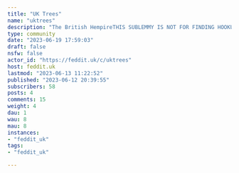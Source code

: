 ```yaml
---
title: "UK Trees" 
name: "uktrees"
description: "The British HempireTHIS SUBLEMMY IS NOT FOR FINDING HOOKUPS. YOU WILL BE BANNED.Sublemmy for UKTrees communityFurthermore, same rules apply as main feddit.uk instance.Would like to bring in some more mods, if enough users join and this becomes popular. Message me if interested!"
type: community
date: "2023-06-19 17:59:03"
draft: false
nsfw: false
actor_id: "https://feddit.uk/c/uktrees"
host: feddit.uk
lastmod: "2023-06-13 11:22:52"
published: "2023-06-12 20:39:55"
subscribers: 58
posts: 4
comments: 15
weight: 4
dau: 1
wau: 8
mau: 8
instances:
- "feddit_uk"
tags: 
- "feddit_uk"

---
```

